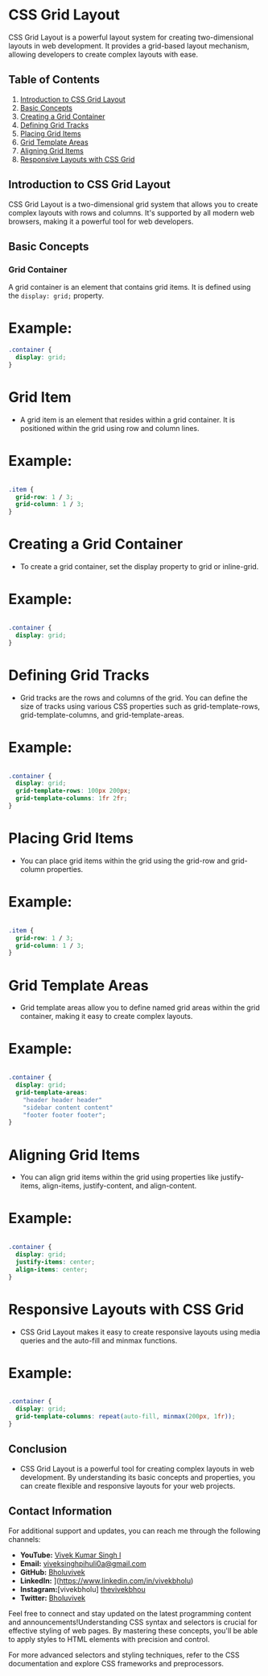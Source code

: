 
# CSS Grid Layout

CSS Grid Layout is a powerful layout system for creating two-dimensional layouts in web development. It provides a grid-based layout mechanism, allowing developers to create complex layouts with ease.

## Table of Contents

1. [Introduction to CSS Grid Layout](#introduction-to-css-grid-layout)
2. [Basic Concepts](#basic-concepts)
3. [Creating a Grid Container](#creating-a-grid-container)
4. [Defining Grid Tracks](#defining-grid-tracks)
5. [Placing Grid Items](#placing-grid-items)
6. [Grid Template Areas](#grid-template-areas)
7. [Aligning Grid Items](#aligning-grid-items)
8. [Responsive Layouts with CSS Grid](#responsive-layouts-with-css-grid)

## Introduction to CSS Grid Layout

CSS Grid Layout is a two-dimensional grid system that allows you to create complex layouts with rows and columns. It's supported by all modern web browsers, making it a powerful tool for web developers.

## Basic Concepts

### Grid Container

A grid container is an element that contains grid items. It is defined using the `display: grid;` property.

# Example:
```css
.container {
  display: grid;
}
```

# Grid Item
- A grid item is an element that resides within a grid container. It is positioned within the grid using row and column lines.

# Example:

```css

.item {
  grid-row: 1 / 3;
  grid-column: 1 / 3;
}
```
# Creating a Grid Container
- To create a grid container, set the display property to grid or inline-grid.

# Example:

```css

.container {
  display: grid;
}
```
# Defining Grid Tracks
- Grid tracks are the rows and columns of the grid. You can define the size of tracks using various CSS properties such as grid-template-rows, grid-template-columns, and grid-template-areas.

# Example:

```css

.container {
  display: grid;
  grid-template-rows: 100px 200px;
  grid-template-columns: 1fr 2fr;
}
```
# Placing Grid Items
- You can place grid items within the grid using the grid-row and grid-column properties.

# Example:

```css

.item {
  grid-row: 1 / 3;
  grid-column: 1 / 3;
}

```
# Grid Template Areas
- Grid template areas allow you to define named grid areas within the grid container, making it easy to create complex layouts.

# Example:

```css

.container {
  display: grid;
  grid-template-areas:
    "header header header"
    "sidebar content content"
    "footer footer footer";
}
```
# Aligning Grid Items
- You can align grid items within the grid using properties like justify-items, align-items, justify-content, and align-content.

# Example:

```css

.container {
  display: grid;
  justify-items: center;
  align-items: center;
}
```
# Responsive Layouts with CSS Grid
- CSS Grid Layout makes it easy to create responsive layouts using media queries and the auto-fill and minmax functions.

# Example:

```css

.container {
  display: grid;
  grid-template-columns: repeat(auto-fill, minmax(200px, 1fr));
}
```
## Conclusion
- CSS Grid Layout is a powerful tool for creating complex layouts in web development. By understanding its basic concepts and properties, you can create flexible and responsive layouts for your web projects.

## Contact Information

For additional support and updates, you can reach me through the following channels:

- **YouTube:** [Vivek Kumar Singh l](https://www.youtube.com/channel/UClhKtACVRfHeYcDiAxngZpQ)
- **Email:** viveksinghpihuli0a@gmail.com
- **GitHub:** [Bholuvivek](https://github.com/Bholuvivek)
- **LinkedIn:** ](https://www.linkedin.com/in/vivekbholu)
- **Instagram:**[vivekbholu] [thevivekbhou](https://www.instagram.com/thevivekbholu)
- **Twitter:** [Bholuvivek](https://twitter.com/Bholuvivek)

Feel free to connect and stay updated on the latest programming content and announcements!Understanding CSS syntax and selectors is crucial for effective styling of web pages. By mastering these concepts, you'll be able to apply styles to HTML elements with precision and control.

For more advanced selectors and styling techniques, refer to the CSS documentation and explore CSS frameworks and preprocessors.


